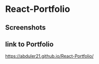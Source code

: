 # React-Portfolio

## Screenshots

## link to Portfolio

https://abduler21.github.io/React-Portfolio/
